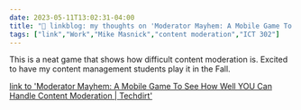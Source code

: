 ---date: 2023-05-11T13:02:31-04:00title: "🔗 linkblog: my thoughts on 'Moderator Mayhem: A Mobile Game To See How Well YOU Can Handle Content Moderation | Techdirt'"tags: ["link","Work","Mike Masnick","content moderation","ICT 302"]---This is a neat game that shows how difficult content moderation is. Excited to have my content management students play it in the Fall.   [link to 'Moderator Mayhem: A Mobile Game To See How Well YOU Can Handle Content Moderation | Techdirt'](https://www.techdirt.com/2023/05/11/moderator-mayhem-a-mobile-game-to-see-how-well-you-can-handle-content-moderation/)